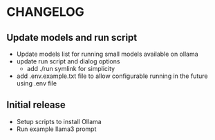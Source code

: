 # CHANGELOG

## Update models and run script
- Update models list for running small models available on ollama
- update run script and dialog options
  - add ./run symlink for simplicity
- add .env.example.txt file to allow configurable running in the future using .env file

## Initial release
- Setup scripts to install Ollama
- Run example llama3 prompt
